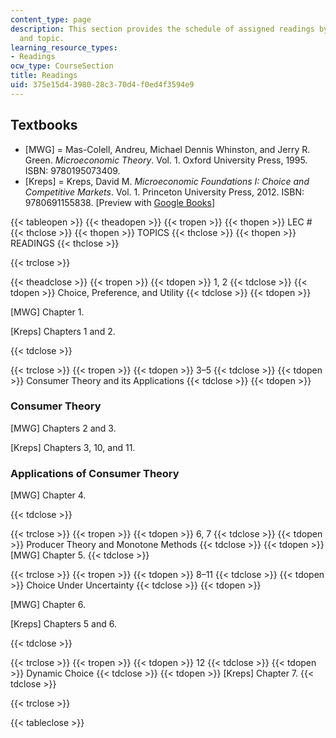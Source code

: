 ```yaml
---
content_type: page
description: This section provides the schedule of assigned readings by lecture session
  and topic.
learning_resource_types:
- Readings
ocw_type: CourseSection
title: Readings
uid: 375e15d4-3980-28c3-70d4-f0ed4f3594e9
---
```


Textbooks
---------

*   \[MWG\] = Mas-Colell, Andreu, Michael Dennis Whinston, and Jerry R. Green. _Microeconomic Theory_. Vol. 1. Oxford University Press, 1995. ISBN: 9780195073409.
*   \[Kreps\] = Kreps, David M. _Microeconomic Foundations I: Choice and Competitive Markets_. Vol. 1. Princeton University Press, 2012. ISBN: 9780691155838. \[Preview with [Google Books](http://books.google.com/books?id=8tW9KAnkx04C&pg=PAfrontcover)\]

{{< tableopen >}}
{{< theadopen >}}
{{< tropen >}}
{{< thopen >}}
LEC #
{{< thclose >}}
{{< thopen >}}
TOPICS
{{< thclose >}}
{{< thopen >}}
READINGS
{{< thclose >}}

{{< trclose >}}

{{< theadclose >}}
{{< tropen >}}
{{< tdopen >}}
1, 2
{{< tdclose >}}
{{< tdopen >}}
Choice, Preference, and Utility
{{< tdclose >}}
{{< tdopen >}}


\[MWG\] Chapter 1.

\[Kreps\] Chapters 1 and 2.


{{< tdclose >}}

{{< trclose >}}
{{< tropen >}}
{{< tdopen >}}
3–5
{{< tdclose >}}
{{< tdopen >}}
Consumer Theory and its Applications
{{< tdclose >}}
{{< tdopen >}}


### Consumer Theory

\[MWG\] Chapters 2 and 3.

\[Kreps\] Chapters 3, 10, and 11.

### Applications of Consumer Theory

\[MWG\] Chapter 4.


{{< tdclose >}}

{{< trclose >}}
{{< tropen >}}
{{< tdopen >}}
6, 7
{{< tdclose >}}
{{< tdopen >}}
Producer Theory and Monotone Methods
{{< tdclose >}}
{{< tdopen >}}
\[MWG\] Chapter 5.
{{< tdclose >}}

{{< trclose >}}
{{< tropen >}}
{{< tdopen >}}
8–11
{{< tdclose >}}
{{< tdopen >}}
Choice Under Uncertainty
{{< tdclose >}}
{{< tdopen >}}


\[MWG\] Chapter 6.

\[Kreps\] Chapters 5 and 6.


{{< tdclose >}}

{{< trclose >}}
{{< tropen >}}
{{< tdopen >}}
12
{{< tdclose >}}
{{< tdopen >}}
Dynamic Choice
{{< tdclose >}}
{{< tdopen >}}
\[Kreps\] Chapter 7.
{{< tdclose >}}

{{< trclose >}}

{{< tableclose >}}